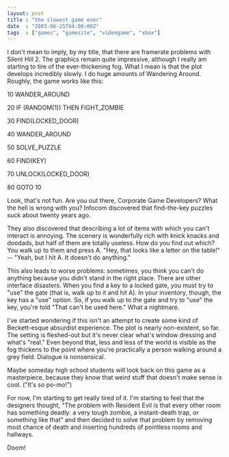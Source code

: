 ```yaml
---
layout: post
title : "the slowest game ever"
date  : "2003-06-25T04:00:00Z"
tags  : ["games", "gamesite", "videogame", "xbox"]
---
```

I don't mean to imply, by my title, that there are framerate problems with Silent Hill 2.  The graphics remain quite impressive, although I really am starting to tire of the ever-thickening fog.  What I mean is that the plot develops incredibly slowly.  I do huge amounts of Wandering Around.  Roughly, the game works like this:

 10 WANDER_AROUND

 20 IF (RANDOM(1)) THEN FIGHT_ZOMBIE

 30 FIND(LOCKED_DOOR)

 40 WANDER_AROUND

 50 SOLVE_PUZZLE

 60 FIND(KEY)

 70 UNLOCK(LOCKED_DOOR)

 80 GOTO 10

Look, that's not fun.  Are you out there, Corporate Game Developers?  What the hell is wrong with you?  Infocom discovered that find-the-key puzzles suck about twenty years ago.  

They also discovered that describing a lot of items with which you can't interact is annoying.  The scenery is wonderfully rich with knick knacks and doodads, but half of them are totally useless.  How do you find out which?  You walk up to them and press A.  "Hey, that looks like a letter on the table!" -- "Yeah, but I hit A.  It doesn't do anything."

This also leads to worse problems:  sometimes, you think you can't do anything because you didn't stand in the right place.  There are other interface disasters.  When you find a key to a locked gate, you must try to "use" the gate (that is, walk up to it and hit A).  In your inventory, though, the key has a "use" option.  So, if you walk up to the gate and try to "use" the key, you're told "That can't be used here."  What a nightmare.

I've started wondering if this isn't an attempt to create some kind of Beckett-esque absurdist experience.  The plot is nearly non-existent, so far. The setting is fleshed-out but it's never clear what's window dressing and what's "real."  Even beyond that, less and less of the world is visible as the fog thickens to the point where you're practically a person walking around a grey field.  Dialogue is nonsensical.

Maybe someday high school students will look back on this game as a masterpiece, because they know that weird stuff that doesn't make sense is cool.  ("It's so po-mo!")

For now, I'm starting to get really tired of it.  I'm starting to feel that the designers thought, "The problem with Resident Evil is that every other room has something deadly: a very tough zombie, a instant-death trap, or something like that" and then decided to solve that problem by removing most chance of death and inserting hundreds of pointless rooms and hallways.

Doom!

